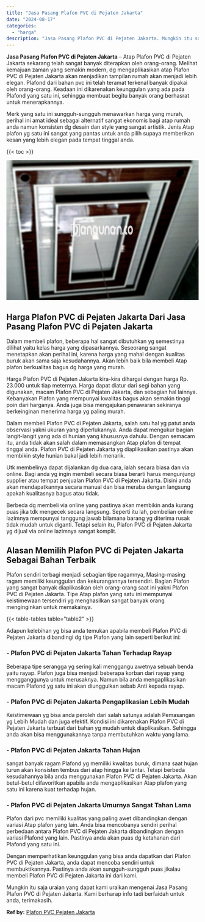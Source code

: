 ```yaml
---
title: "Jasa Pasang Plafon PVC di Pejaten Jakarta"
date: "2024-08-17"
categories: 
  - "harga"
description: "Jasa Pasang Plafon PVC di Pejaten Jakarta. Mungkin itu saja uraian yang dapat kami uraikan mengenai Jasa Pasang Plafon PVC di Pejaten Jakarta. Kami berharap..."
---
```


**Jasa Pasang Plafon PVC di Pejaten Jakarta** – Atap Plafon PVC di Pejaten Jakarta sekarang telah sangat banyak diterapkan oleh orang-orang. Melihat kemajuan zaman yang semakin modern, dg mengaplikasikan atap Plafon PVC di Pejaten Jakarta akan menjadikan tampilan rumah akan menjadi lebih elegan. Plafond dari bahan pvc ini telah teramat terkenal banyak dipakai oleh orang-orang. Keadaan ini dikarenakan keunggulan yang ada pada Plafond yang satu ini, sehingga membuat begitu banyak orang berhasrat untuk menerapkannya.

Merk yang satu ini sungguh-sungguh menawarkan harga yang murah, perihal ini amat ideal sebagai alternatif sangat ekonomis bagi atap rumah anda namun konsisten dg desain dan style yang sangat artistik. Jenis Atap plafon yg satu ini sangat yang pantas untuk anda pilih supaya memberikan kesan yang lebih elegan pada tempat tinggal anda.

{{< toc >}}

![Jasa Pasang Plafon PVC di Pejaten Jakarta](/images/flafond-pvc-murah10.png)

## Harga Plafon PVC di Pejaten Jakarta Dari Jasa Pasang Plafon PVC di Pejaten Jakarta

Dalam membeli plafon, beberapa hal sangat dibutuhkan yg semestinya dilihat yaitu kelas harga yang dipasarkannya. Seseorang sangat menetapkan akan perihal ini, karena harga yang mahal dengan kualitas buruk akan sama saja kesudahannya. Akan lebih baik bila membeli Atap plafon berkualitas bagus dg harga yang murah.

Harga Plafon PVC di Pejaten Jakarta kira-kira dihargai dengan harga Rp. 23.000 untuk tiap meternya. Harga dapat diatur dari segi bahan yang digunakan, macam Plafon PVC di Pejaten Jakarta, dan sebagian hal lainnya. Kebanyakan Plafon yang mempunyai kwalitas bagus akan semakin tinggi poin dari harganya. Anda juga bisa mengajukan penawaran sekiranya berkeinginan menerima harga yg paling murah.

Dalam membeli Plafon PVC di Pejaten Jakarta, salah satu hal yg patut anda observasi yakni ukuran yang diperlukannya. Anda dapat mengukur bagian langit-langit yang ada di hunian yang khususnya dahulu. Dengan semacam itu, anda tidak akan salah dalam memasangkan Atap plafon di tempat tinggal anda. Plafon PVC di Pejaten Jakarta yg diaplikasikan pastinya akan membikin style hunian bakal jadi lebih menarik.

Utk membelinya dapat dijalankan dg dua cara, ialah secara biasa dan via online. Bagi anda yg ingin membeli secara biasa berarti harus mengunjungi supplier atau tempat penjualan Plafon PVC di Pejaten Jakarta. Disini anda akan mendapatkannya secara manual dan bisa meraba dengan langsung apakah kualitasnya bagus atau tidak.

Berbeda dg membeli via online yang pastinya akan membikin anda kurang puas jika tdk mengecek secara langsung. Seperti itu lah, pembelian online lazimnya mempunyai tanggung jawab bilamana barang yg diterima rusak tidak mudah untuk diganti. Tetapi selain itu, Plafon PVC di Pejaten Jakarta yg dijual via online lazimnya sangat komplit.

## Alasan Memilih Plafon PVC di Pejaten Jakarta Sebagai Bahan Terbaik

Plafon sendiri terbagi menjadi sebagian tipe ragamnya, Masing-masing ragam memiliki keunggulan dan kekurangannya tersendiri. Bagian Plafon yang sangat banyak diaplikasikan oleh orang-orang saat ini yakni Plafon PVC di Pejaten Jakarta. Tipe Atap plafon yang satu ini mempunyai keistimewaan tersendiri yg menghasilkan sangat banyak orang menginginkan untuk memakainya.

{{< table-tables table="table2" >}}

Adapun kelebihan yg bisa anda temukan apabila membeli Plafon PVC di Pejaten Jakarta dibandingi dg tipe Plafon yang lain seperti berikut ini:

### \- Plafon PVC di Pejaten Jakarta Tahan Terhadap Rayap

Beberapa tipe serangga yg sering kali menggangu awetnya sebuah benda yaitu rayap. Plafon juga bisa menjadi beberapa korban dari rayap yang mengganggunya untuk merusaknya. Namun bila anda mengaplikasikan macam Plafond yg satu ini akan diunggulkan sebab Anti kepada rayap.

### \- Plafon PVC di Pejaten Jakarta Pengaplikasian Lebih Mudah

Keistimewaan yg bisa anda peroleh dari salah satunya adalah Pemasangan yg Lebih Mudah dan juga efektif. Kondisi ini dikarenakan Plafon PVC di Pejaten Jakarta terbuat dari bahan yg mudah untuk diaplikasikan. Sehingga anda akan bisa menggunakannya tanpa membutuhkan waktu yang lama.

### \- Plafon PVC di Pejaten Jakarta Tahan Hujan

sangat banyak ragam Plafond yg memiliki kwalitas buruk, dimana saat hujan turun akan konsisten tembus dari atap hingga ke lantai. Tetapi berbeda kesudahannya bila anda menggunakan Plafon PVC di Pejaten Jakarta. Akan betul-betul difavoritkan apabila anda mengaplikasikan Atap plafon yang satu ini karena kuat terhadap hujan.

### \- Plafon PVC di Pejaten Jakarta Umurnya Sangat Tahan Lama

Plafon dari pvc memiliki kualitas yang paling awet dibandingkan dengan variasi Atap plafon yang lain. Anda bisa mencobanya sendiri perihal perbedaan antara Plafon PVC di Pejaten Jakarta dibandingkan dengan variasi Plafond yang lain. Pastinya anda akan puas dg ketahanan dari Plafond yang satu ini.

Dengan memperhatikan keunggulan yang bisa anda dapatkan dari Plafon PVC di Pejaten Jakarta, anda dapat mencoba sendiri untuk membuktikannya. Pastinya anda akan sungguh-sungguh puas jikalau membeli Plafon PVC di Pejaten Jakarta ini dari kami.

Mungkin itu saja uraian yang dapat kami uraikan mengenai Jasa Pasang Plafon PVC di Pejaten Jakarta. Kami berharap info tadi berfaidah untuk anda, terimakasih.

**Ref by:** [Plafon PVC Pejaten Jakarta](https://id.wikipedia.org/wiki/Plafon)
